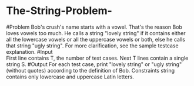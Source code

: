 # The-String-Problem-
#Problem
Bob's crush's name starts with a vowel. That's the reason Bob loves vowels too much. He calls a string "lovely string" if it contains either all the lowercase vowels or all the uppercase vowels or both, else he calls that string "ugly string".   For more clarification, see the sample testcase explanation. 
#Input  
First line contains T, the number of test cases. Next T lines contain a single string S. 
#Output
For each test case, print "lovely string" or "ugly string"  (without quotes)  according to the definition of Bob.  Constraints  string contains only lowercase and uppercase Latin letters. 
